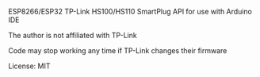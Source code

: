 ESP8266/ESP32 TP-Link HS100/HS110 SmartPlug API for use with Arduino IDE

The author is not affiliated with TP-Link

Code may stop working any time if TP-Link changes their firmware

License: MIT
